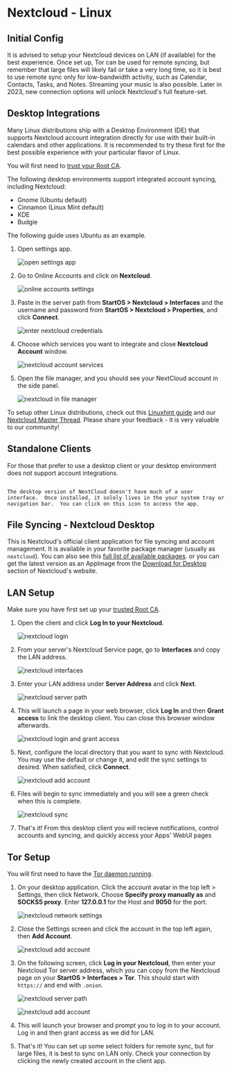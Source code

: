 # Nextcloud - Linux 


## Initial Config

It is advised to setup your Nextcloud devices on LAN (if available) for the best experience.  Once set up, Tor can be used for remote syncing, but remember that large files will likely fail or take a very long time, so it is best to use remote sync only for low-bandwidth activity, such as Calendar, Contacts, Tasks, and Notes.  Streaming your music is also possible.  Later in 2023, new connection options will unlock Nextcloud's full feature-set.

## Desktop Integrations

Many Linux distributions ship with a Desktop Environment (DE) that supports Nextcloud account integration directly for use with their built-in calendars and other applications.  It is recommended to try these first for the best possible experience with your particular flavor of Linux.

You will first need to [trust your Root CA](device-guides/linux/ca.md).

The following desktop environments support integrated account syncing, including Nextcloud:

- Gnome (Ubuntu default)
- Cinnamon (Linux Mint default)
- KDE
- Budgie

The following guide uses Ubuntu as an example.

1. Open settings app.

    ![open settings app](../assets/nextcloud-linux-1.png)

    
1. Go to Online Accounts and click on **Nextcloud**.

    ![online accounts settings](../assets/nextcloud-linux-2.png)


1. Paste in the server path from **StartOS > Nextcloud > Interfaces** and the username and password from **StartOS > Nextcloud > Properties**, and click **Connect**.

    ![enter nextcloud credentials](../assets/nextcloud-linux-3.png)


1. Choose which services you want to integrate and close **Nextcloud Account** window.

    ![nextcloud account services](../assets/nextcloud-linux-4.png)


1. Open the file manager, and you should see your NextCloud account in the side panel.

    ![nextcloud in file manager](../assets/nextcloud-linux-5.png)


To setup other Linux distributions, check out this [Linuxhint guide](https://linuxhint.com/linux_file_managers_nextcloud/) and our [Nextcloud Master Thread](https://community.start9.com/t/nextcloud-master-thread/).  Please share your feedback - it is very valuable to our community!

## Standalone Clients

For those that prefer to use a desktop client or your desktop environment does not support account integrations.

```admonish note

The desktop version of NextCloud doesn't have much of a user interface.  Once installed, it solely lives in the your system tray or navigation bar.  You can click on this icon to access the app.

```

## File Syncing - Nextcloud Desktop

This is Nextcloud's official client application for file syncing and account management.  It is available in your favorite package manager (usually as `nextcloud`).  You can also see this [full list of available packages](https://help.nextcloud.com/t/linux-packages-status/).   or you can get the latest version as an AppImage from the [Download for Desktop](https://nextcloud.com/install/#install-clients) section of Nextcloud's website.


## LAN Setup

Make sure you have first set up your [trusted Root CA](/device-guides/linux/ca.md).

1. Open the client and click **Log In to your Nextcloud**.

    ![nextcloud login](../assets/nextcloud-linux-desktop-1.png)


1. From your server's Nextcloud Service page, go to **Interfaces** and copy the LAN address.

    ![nextcloud interfaces](../assets/nextcloud-mac-step3-lan.png)
 

1. Enter your LAN address under **Server Address** and click **Next**.

    ![nextcloud server path](../assets/nextcloud-linux-desktop-2.png)


1. This will launch a page in your web browser, click **Log In** and then **Grant access** to link the desktop client. You can close this browser window afterwards.

    ![nextcloud login and grant access](../assets/nextcloud-mac-step5.png)


1. Next, configure the local directory that you want to sync with Nextcloud. You may use the default or change it, and edit the sync settings to desired. When satisfied, click **Connect**.

    ![nextcloud add account](../assets/nextcloud-linux-desktop-3.png)


1. Files will begin to sync immediately and you will see a green check when this is complete.

    ![nextcloud sync](../assets/nextcloud-linux-desktop-5.png)


1.  That's it! From this desktop client you will recieve notifications, control accounts and syncing, and quickly access your Apps' WebUI pages

## Tor Setup

You will first need to have the [Tor daemon running](/device-guides/linux/tor.md).

1. On your desktop application. Click the account avatar in the top left > Settings, then click Network. Choose **Specify proxy manually as** and **SOCKS5 proxy**. Enter **127.0.0.1** for the Host and **9050** for the port.

    ![nextcloud network settings](../assets/nextcloud-linux-tor-1.png)


1. Close the Settings screen and click the account in the top left again, then **Add Account**.

    ![nextcloud add account](../assets/nextcloud-linux-tor-2.png)


1. On the following screen, click **Log in your Nextcloud**, then enter your Nextcloud Tor server address, which you can copy from the Nextcloud page on your **StartOS > Interfaces > Tor**.  This should start with ``https://`` and end with ``.onion``.

    ![nextcloud server path](../assets/nextcloud-linux-desktop-1.png)


    ![nextcloud add account](../assets/nextcloud-linux-tor-3.png)


1. This will launch your browser and prompt you to log in to your account. Log in and then grant access as we did for LAN.
1. That's it! You can set up some select folders for remote sync, but for large files, it is best to sync on LAN only. Check your connection by clicking the newly created account in the client app.